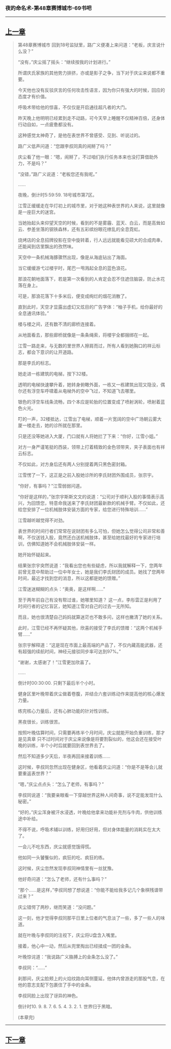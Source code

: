 ### 夜的命名术-第48章赛博城市-69书吧

--------
[上一章](./adaf9224266c6216b4834d3293271733.md)
--------


>
>
>
>第48章赛博城市
>回到18号监狱里，路广义便凑上来问道：“老板，庆言说什么没？”
>
>“没有，”庆尘摇了摇头：“继续按我的计划进行。”
>
>所谓庆氏家族的其他势力排挤，亦或是影子之争，当下对于庆尘来说都不重要。
>
>今天他也没有反驳庆言的任何攻击性语言，因为你只有强大的时候，回应的态度才有价值。
>
>呼吸术带给他的惊喜，不仅仅是开启通往超凡者的大门。
>
>昨天晚上他明明已经累到走不动路，可今天早上睡醒不仅精神百倍，还身体行动自如，一点疲惫都没有。
>
>这种感觉太神奇了，是他在表世界不曾感受、见到、听说过的。
>
>路广义低声问道：“您跟李叔同真的闹掰了吗？”
>
>庆尘看了他一眼：“嗯，闹掰了，不过咱们执行任务本来也没打算借助外力，不是吗？”
>
>“没错，”路广义说道：“老板您还有我呢。”
>
>……
>
>夜晚，倒计时5:59:59.
>18号城市第7区。
>
>江雪正缓缓走在华灯初上的城市里，对于她这种表世界的人来说，这里就像是一座巨大的迷宫。
>
>当她抬起头来仰望天空的时候，看到的不是雾霾、蓝天、白云，而是高耸如云、参差坐落的钢铁森林，还有五彩缤纷眼花缭乱的全息霓虹。
>
>烧烤店的全息招牌投影在空中旋转着，行人远远就能看见硕大的合成肉串，还能闻到店里飘出的孜然味。
>
>天空中一条机械海豚骤然出现，像是从海底钻出了海面。
>
>当它缓缓游弋过楼宇时，尾巴一甩溅起全息的蓝色浪花。
>
>那浪花朝地面落下，若是第一次看到的人肯定会忍不住遮住脑袋，防止水花落在身上。
>
>可是，那浪花落下十多米后，便变成绚烂的烟花消散了。
>
>直到此时，天空才显露出虚幻又炫目的广告字体：“柚子手机，给你最好的全息通讯体验。”
>
>楼与楼之间，还有数不清的廊桥连接着。
>
>从地面看去，那些廊桥就像是一条条绳索，将楼宇全都捆绑在一起。
>
>江雪一路走来，与无数的里世界人擦肩而过，所有人看到她胸口的祥云标志，都会下意识的让开道路。
>
>那是李氏的标志。
>
>她走进一栋建筑的电梯，按下32楼。
>
>透明的电梯快速攀升着，她转身俯瞰外面，一栋又一栋建筑出现又隐没，偶尔还有浮空车呼啸着从电梯外的空中飞过，不知道飞去哪里。
>
>银色的浮空车线条流畅，四个本应是轮胎的位置变成了喷射涡轮，喷射着蓝色火光。
>
>叮的一声，32楼抵达，江雪出了电梯，顺着一片宽阔的空中广场朝云雾大厦一楼走去，她的诊所就在那里。
>
>只是还没等她进入大厦，门口就有人将她拦了下来：“你好，江雪小姐。”
>
>对方一身严谨笔挺的西装，领带上打着精致的金色领带夹，夹子表面也有祥云标志。
>
>不仅如此，对方身后还有两人分别提着两只黑色密封箱。
>
>江雪愣了一下，这正是之前入股她诊所的李氏财团外围成员，张宗宇。
>
>“你好，有事吗？”江雪弱弱问道。
>
>“你好是这样的，”张宗宇斯斯文文的说道：“公司对于顺利入股的事情表示高兴，为回馈您，特意命我送来了李氏财团最新款的机械手臂。不仅如此，还给您安排了一位机械肢体安装方面的专家，给您进行特殊培训……”
>
>江雪越听越觉得不对劲。
>
>表世界的时间行者们常常在说财团有多么可怕，但她怎么觉得公司非常和善啊，不仅送钱入股，竟然还白送机械肢体，甚至给她找最好的专家进行培训，仿佛知道她不会机械肢体安装一样。
>
>她开始怀疑起来。
>
>结果张宗宇突然说道：“我看出您也有些疑虑，所以我就解释一下，您两年前曾无意中帮助过一位中年女士，她是我们李氏财团的成员。她找了您两年时间，最近才找到您的消息，所以这都是她的馈赠。”
>
>江雪迷迷糊糊的点头：“奥奥，是这样啊……”
>
>至于两年前自己有没有帮过谁，她哪里知道？
>这一点，李彤雲正是利用了时间行者的记忆盲区，她知道江雪对自己的过去一无所知。
>
>而且，她也很清楚自己妈妈就算迷茫也不敢多问，这样也撇清了她的关系。
>
>此时，江雪已经不再怀疑其他，欣喜的接受了李氏的馈赠：“这两个机械手臂……”
>
>张宗宇解释道：“这是现在市面上最高端的产品了，不仅内藏高能武器，还有超强的续航时间，神经元接驳同步率可达到97%。”
>
>“谢谢，太感谢了！”江雪更加欣喜了。
>
>……
>
>倒计时00:30:00.
>只剩下最后半个小时。
>
>健身区里叶晚带着庆尘做着卷腹，并结合六套训练动作来提高他的核心爆发力量。
>
>练完核心力量后，还有心肺功能的针对性训练。
>
>黑夜很长，训练很苦。
>
>按照叶晚估算时间，只需要再练半个月时间，庆尘就能开始负重训练，那才是见真章
>只不过时间对于庆尘来说像是将要割裂似的，他这会还在接受叶晚的训练，半个小时后就要回到表世界去了。
>
>然后不知道多少天后，半夜再回来接着训练……
>
>这时候，李叔同忽然出现在健身区，他看着庆尘问道：“你是不是等会儿就要重返表世界？”
>
>“嗯，”庆尘点点头：“怎么了老师，有事吗？”
>
>李叔同说道：“我要亲眼看一下穿越世界这种人间奇事，说不定能发现什么秘密。”
>
>“好的，”庆尘浑身被汗水浸透，叶晚给他拿来功能补充剂与牛肉，供他训练途中补给。
>
>不得不说，呼吸术辅以训练，好用归好用，但对身体能量的消耗实在太大了。
>
>一会儿不吃东西，庆尘就感觉饿得慌。
>
>他如同一头饕餮似的，疯狂的吃、疯狂的练。
>
>这时候，庆尘忽然发现李叔同神情里有一丝犹豫。
>
>他好奇问道：“怎么了老师，还有什么事吗？”
>
>“那个……是这样，”李叔同想了想说道：“你能不能给我多记几个象棋残谱带过来？”
>
>庆尘错愕了两秒，继而笑道：“没问题。”
>
>这一刻，他才觉得李叔同那平日里上位者的气息淡了一些，多了一些人的味道。
>
>就在叶晚与李叔同的注视下，庆尘将U盘含入嘴里。
>
>接着，他心中一动，然后从兜里掏出已经揉成一团的金条。
>
>叶晚惊诧道：“我说路广义胳膊上的金条怎么没了。”
>
>李叔同：“……”
>
>刹那间，庆尘脸颊上的火焰纹路向耳侧蔓延，他体内曾游走的那股气息，在他的意志支配下包裹住了手中的金条。
>
>李叔同脸上出现了讶异的神色。
>
>倒计时10.
>9.
>8.
>7.
>6.
>5.
>4.
>3.
>2.
>1.
>世界归于黑暗。
>
>(本章完)
>
>

--------
[下一章](./2e65ada7709d93f172c00541fe620ae6.md)
--------
